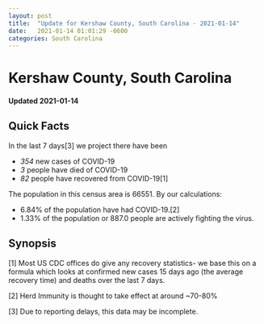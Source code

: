 ```yaml
---
layout: post
title:  "Update for Kershaw County, South Carolina - 2021-01-14"
date:   2021-01-14 01:01:29 -0600
categories: South Carolina
---
```


# Kershaw County, South Carolina
#### Updated 2021-01-14

## Quick Facts

In the last 7 days[3] we project there have been
- *354* new cases of COVID-19
- *3* people have died of COVID-19
- *82* people have recovered from COVID-19[1]

The population in this census area is 66551. By our calculations:
- 6.84% of the population have had COVID-19.[2]
- 1.33% of the population or 887.0 people are actively fighting the virus.

## Synopsis




[1] Most US CDC offices do give any recovery statistics- we base this on a formula which looks at confirmed new cases
15 days ago (the average recovery time) and deaths over the last 7 days.

[2] Herd Immunity is thought to take effect at around ~70-80%

[3] Due to reporting delays, this data may be incomplete.
 
    